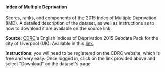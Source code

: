 #### Index of Multiple Deprivation

Scores, ranks, and components of the 2015 Index of Multiple Deprivation (IMD). A detailed description of the dataset, as well as instructions as to how to download it are available on the source link.

**Source**: [CDRC](http://cdrc.ac.uk/)'s English Indices of Deprivation 2015  Geodata Pack for the city of Liverpool (UK). Available in this [link](https://data.cdrc.ac.uk/dataset/cdrc-english-indices-of-deprivation-2015-geodata-pack-liverpool-e08000012).

**Instructions**: you will need to be registered on the CDRC website, which is free and very easy. Once logged in, click on the link provided above and select "Download" on the dataset's page.


